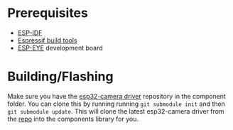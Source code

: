 # Prerequisites
* [ESP-IDF](https://github.com/espressif/esp-idf)
* [Espressif build tools](https://docs.espressif.com/projects/esp-idf/en/latest/esp32/get-started/)
* [ESP-EYE](https://www.espressif.com/en/products/devkits/esp-eye/overview) development board

# Building/Flashing
Make sure you have the [esp32-camera driver](https://github.com/espressif/esp32-camera) repository in the component folder. You can clone this by running running `git submodule init` and then `git submodule update`. This will clone the latest esp32-camera driver from the [repo](https://github.com/espressif/esp32-camera) into the components library for you. 